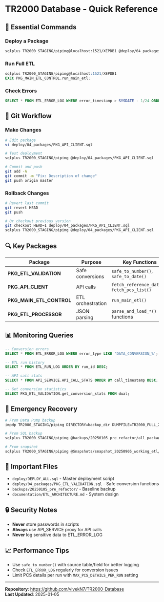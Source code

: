 # TR2000 Database - Quick Reference

## 🚀 Essential Commands

### Deploy a Package
```bash
sqlplus TR2000_STAGING/piping@localhost:1521/XEPDB1 @deploy/04_packages/PKG_NAME.sql
```

### Run Full ETL
```sql
sqlplus TR2000_STAGING/piping@localhost:1521/XEPDB1
EXEC PKG_MAIN_ETL_CONTROL.run_main_etl;
```

### Check Errors
```sql
SELECT * FROM ETL_ERROR_LOG WHERE error_timestamp > SYSDATE - 1/24 ORDER BY error_timestamp DESC;
```

## 📝 Git Workflow

### Make Changes
```bash
# Edit package
vi deploy/04_packages/PKG_API_CLIENT.sql

# Test deployment
sqlplus TR2000_STAGING/piping @deploy/04_packages/PKG_API_CLIENT.sql

# Commit and push
git add -A
git commit -m "Fix: Description of change"
git push origin master
```

### Rollback Changes
```bash
# Revert last commit
git revert HEAD
git push

# Or checkout previous version
git checkout HEAD~1 deploy/04_packages/PKG_API_CLIENT.sql
sqlplus TR2000_STAGING/piping @deploy/04_packages/PKG_API_CLIENT.sql
```

## 🔍 Key Packages

| Package | Purpose | Key Functions |
|---------|---------|---------------|
| **PKG_ETL_VALIDATION** | Safe conversions | `safe_to_number()`, `safe_to_date()` |
| **PKG_API_CLIENT** | API calls | `fetch_reference_data()`, `fetch_pcs_list()` |
| **PKG_MAIN_ETL_CONTROL** | ETL orchestration | `run_main_etl()` |
| **PKG_ETL_PROCESSOR** | JSON parsing | `parse_and_load_*()` functions |

## 📊 Monitoring Queries

```sql
-- Conversion errors
SELECT * FROM ETL_ERROR_LOG WHERE error_type LIKE 'DATA_CONVERSION_%';

-- ETL run history
SELECT * FROM ETL_RUN_LOG ORDER BY run_id DESC;

-- API call stats
SELECT * FROM API_SERVICE.API_CALL_STATS ORDER BY call_timestamp DESC;

-- Get conversion statistics
SELECT PKG_ETL_VALIDATION.get_conversion_stats FROM dual;
```

## 🚨 Emergency Recovery

```bash
# From Data Pump backup
impdp TR2000_STAGING/piping DIRECTORY=backup_dir DUMPFILE=TR2000_FULL_20250105.dmp SCHEMAS=TR2000_STAGING TABLE_EXISTS_ACTION=REPLACE

# From SQL backup
sqlplus TR2000_STAGING/piping @backups/20250105_pre_refactor/all_packages.sql

# From snapshot
sqlplus TR2000_STAGING/piping @Snapshots/snapshot_20250905_working_etl/RESTORE_MASTER.sql
```

## 📁 Important Files

- `deploy/DEPLOY_ALL.sql` - Master deployment script
- `deploy/04_packages/PKG_ETL_VALIDATION.sql` - Safe conversion functions
- `backups/20250105_pre_refactor/` - Baseline backup
- `documentation/ETL_ARCHITECTURE.md` - System design

## 🔒 Security Notes

- **Never** store passwords in scripts
- **Always** use API_SERVICE proxy for API calls
- **Never** log sensitive data to ETL_ERROR_LOG

## 📈 Performance Tips

- Use `safe_to_number()` with source table/field for better logging
- Check `ETL_ERROR_LOG` regularly for conversion issues
- Limit PCS details per run with `MAX_PCS_DETAILS_PER_RUN` setting

---
**Repository**: https://github.com/vivekN7/TR2000-Database  
**Last Updated**: 2025-01-05